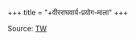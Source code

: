 +++
title = "+वीरराघवार्य-प्रयोग-माला"
+++

Source: [TW](https://archive.org/details/Vaishvadeva/prayogamAlA)